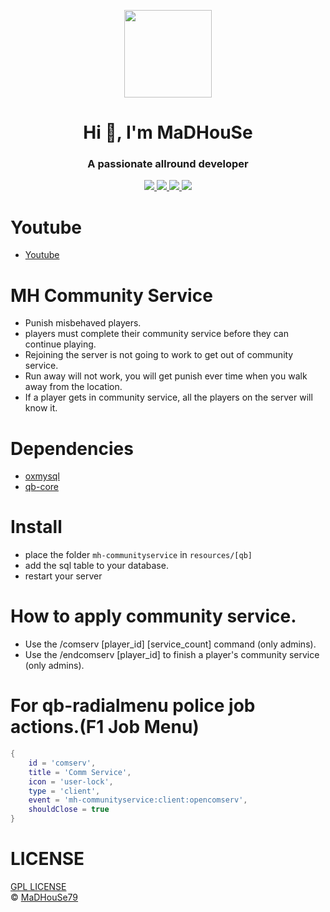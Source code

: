 <p align="center">
    <img width="140" src="https://icons.iconarchive.com/icons/iconarchive/red-orb-alphabet/128/Letter-M-icon.png" />  
    <h1 align="center">Hi 👋, I'm MaDHouSe</h1>
    <h3 align="center">A passionate allround developer </h3>    
</p>

<p align="center">
  <a href="https://github.com/MaDHouSe79/mh-communityservice/issues">
    <img src="https://img.shields.io/github/issues/MaDHouSe79/mh-communityservice"/> 
  </a>
  <a href="https://github.com/MaDHouSe79/mh-communityservice/network/members">
    <img src="https://img.shields.io/github/forks/MaDHouSe79/mh-communityservice"/> 
  </a>  
  <a href="https://github.com/MaDHouSe79/mh-communityservice/stargazers">
    <img src="https://img.shields.io/github/stars/MaDHouSe79/mh-communityservice?color=white"/> 
  </a>
  <a href="https://github.com/MaDHouSe79/mh-communityservice/blob/main/LICENSE">
    <img src="https://img.shields.io/github/license/MaDHouSe79/mh-communityservice?color=black"/> 
  </a>      
</p>

# Youtube
- [Youtube](https://www.youtube.com/c/MaDHouSe79)

# MH Community Service
- Punish misbehaved players.
- players must complete their community service before they can continue playing.
- Rejoining the server is not going to work to get out of community service.
- Run away will not work, you will get punish ever time when you walk away from the location.
- If a player gets in community service, all the players on the server will know it.

# Dependencies
- [oxmysql](https://github.com/overextended/oxmysql/releases/tag/v1.9.3)
- [qb-core](https://github.com/qbcore-framework/qb-core)

# Install
- place the folder `mh-communityservice` in `resources/[qb]`
- add the sql table to your database.
- restart your server

# How to apply community service.
- Use the /comserv [player_id] [service_count] command (only admins).
- Use the /endcomserv [player_id] to finish a player's community service (only admins).

# For qb-radialmenu police job actions.(F1 Job Menu)
```lua
{
    id = 'comserv',
    title = 'Comm Service',
    icon = 'user-lock',
    type = 'client',
    event = 'mh-communityservice:client:opencomserv',
    shouldClose = true
}
```

# LICENSE
[GPL LICENSE](./LICENSE)<br />
&copy; [MaDHouSe79](https://www.youtube.com/@MaDHouSe79)